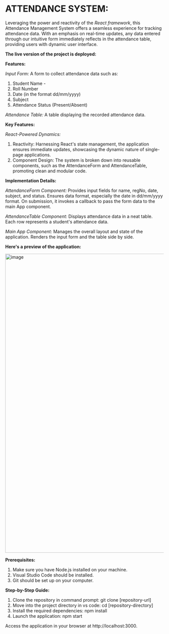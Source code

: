 # ATTENDANCE SYSTEM:
Leveraging the power and reactivity of the *React framework*, this Attendance Management System offers a seamless experience for tracking attendance data. With an emphasis on real-time updates, any data entered through our intuitive form immediately reflects in the attendance table, providing users with  dynamic user interface.

**The live version of the project is deployed:** 

**Features:**

*Input Form:* A form to collect attendance data such as:
1. Student Name  -
2. Roll Number
3. Date (in the format dd/mm/yyyy)
4. Subject
5. Attendance Status (Present/Absent)

*Attendance Table:* A table displaying the recorded attendance data.

**Key Features:**

*React-Powered Dynamics:*
1. Reactivity: Harnessing React's state management, the application ensures immediate updates, showcasing the dynamic nature of single-page applications.
2. Component Design: The system is broken down into reusable components, such as the AttendanceForm and AttendanceTable, promoting clean and modular code.

**Implementation Details:**

*AttendanceForm Component:*
Provides input fields for name, regNo, date, subject, and status.
Ensures data format, especially the date in dd/mm/yyyy format.
On submission, it invokes a callback to pass the form data to the main App component.

*AttendanceTable Component:*
Displays attendance data in a neat table.
Each row represents a student's attendance data.

*Main App Component:*
Manages the overall layout and state of the application.
Renders the input form and the table side by side.


**Here's a preview of the application:**

<img width="947" alt="image" src="https://github.com/sd2084/task/assets/131029535/fb20108e-7b22-4189-977d-beaeb5153e99">


**Prerequisites:**
1. Make sure you have Node.js installed on your machine.
2. Visual Studio Code should be installed.
3. Git should be set up on your computer. 

**Step-by-Step Guide:**
1. Clone the repository in command prompt: git clone [repository-url]
2. Move into the project directory in vs code: cd [repository-directory]
3. Install the required dependencies: npm install
4. Launch the application: npm start

Access the application in your browser at http://localhost:3000.


